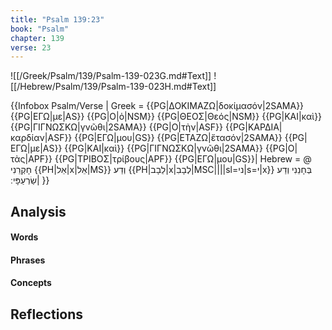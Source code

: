 ```yaml
---
title: "Psalm 139:23"
book: "Psalm"
chapter: 139
verse: 23
---
```

![[/Greek/Psalm/139/Psalm-139-023G.md#Text]]
![[/Hebrew/Psalm/139/Psalm-139-023H.md#Text]]

{{Infobox Psalm/Verse |
  Greek = {{PG|ΔΟΚΙΜΑΖΩ|δοκίμασόν|2SAMA}} {{PG|ΕΓΩ|με|AS}} {{PG|Ο|ὁ|NSM}} {{PG|ΘΕΟΣ|Θεός|NSM}} {{PG|ΚΑΙ|καὶ}} {{PG|ΓΙΓΝΩΣΚΩ|γνῶθι|2SAMA}} {{PG|Ο|τὴν|ASF}} {{PG|ΚΑΡΔΙΑ|καρδίαν|ASF}} {{PG|ΕΓΩ|μου|GS}} {{PG|ΕΤΑΖΩ|ἔτασόν|2SAMA}} {{PG|ΕΓΩ|με|AS}} {{PG|ΚΑΙ|καὶ}} {{PG|ΓΙΓΝΩΣΚΩ|γνῶθι|2SAMA}} {{PG|Ο|τὰς|APF}} {{PG|ΤΡΙΒΟΣ|τρίβους|APF}} {{PG|ΕΓΩ|μου|GS}}|
  Hebrew = @
חָקְרֵנִי
{{PH|אֵל|x|אֵל|MS}}
וְדַע
{{PH|לֵבָב|x|לְבָבִ|MSC||||sl=ני|s=י|x}}
בְּחָנֵנִי
וְדַע
שַׂרְעַפָּי
׃|
}}

## Analysis

#### Words

#### Phrases

#### Concepts

## Reflections

